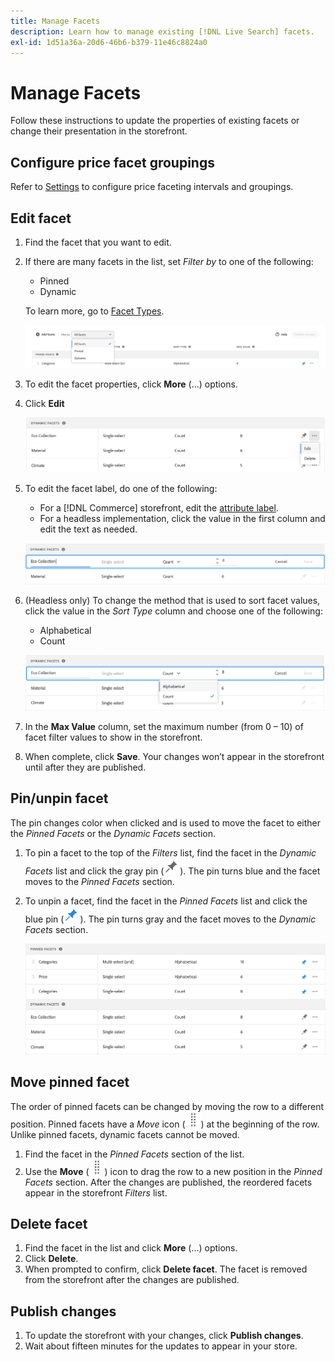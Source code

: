 ```yaml
---
title: Manage Facets
description: Learn how to manage existing [!DNL Live Search] facets.
exl-id: 1d51a36a-20d6-46b6-b379-11e46c8824a0
---
```

# Manage Facets

Follow these instructions to update the properties of existing facets or change their presentation in the storefront.

## Configure price facet groupings

Refer to [Settings](settings.md) to configure price faceting intervals and groupings.

## Edit facet

1. Find the facet that you want to edit.
1. If there are many facets in the list, set *Filter by* to one of the following:

     * Pinned
     * Dynamic

     To learn more, go to [Facet Types](facets-type.md).

     ![Filter facets](assets/facets-filter-by-cropped.png)

1. To edit the facet properties, click **More** (...) options.
1. Click **Edit**

     ![Edit options](assets/facet-edit-menu.png)

1. To edit the facet label, do one of the following:

     * For a [!DNL Commerce] storefront, edit the [attribute label](https://docs.magento.com/user-guide/stores/attributes-product.html).
     * For a headless implementation, click the value in the first column and edit the text as needed.

     ![Edit label](assets/facet-edit-label.png)

1. (Headless only) To change the method that is used to sort facet values, click the value in the *Sort Type* column and choose one of the following:

     * Alphabetical
     * Count

      ![Edit count](assets/facets-edit-count.png)

1. In the **Max Value** column, set the maximum number (from 0 – 10) of facet filter values to show in the storefront.
1. When complete, click **Save**.
      Your changes won’t appear in the storefront until after they are published.

## Pin/unpin facet

The pin changes color when clicked and is used to move the facet to either the *Pinned Facets* or the *Dynamic Facets* section.

1. To pin a facet to the top of the *Filters* list, find the facet in the *Dynamic Facets* list and click the gray pin (![Pin selector](assets/btn-pin-gray.png)).
     The pin turns blue and the facet moves to the *Pinned Facets* section.
1. To unpin a facet, find the facet in the *Pinned Facets* list and click the blue pin (![Pin selector](assets/btn-pin-blue.png)).
      The pin turns gray and the facet moves to the *Dynamic Facets* section.

      ![Pinned and dynamic facets](assets/facets-pinned-unpinned.png)

## Move pinned facet

The order of pinned facets can be changed by moving the row to a different position. Pinned facets have a *Move* icon (![Move selector](assets/btn-move.png)) at the beginning of the row. Unlike pinned facets, dynamic facets cannot be moved.

1. Find the facet in the *Pinned Facets* section of the list.
1. Use the **Move** (![Move selector](assets/btn-move.png)) icon to drag the row to a new position in the *Pinned Facets* section.
   After the changes are published, the reordered facets appear in the storefront *Filters* list.

## Delete facet

1. Find the facet in the list and click **More** (...) options.
1. Click **Delete**.
1. When prompted to confirm, click **Delete facet**.
   The facet is removed from the storefront after the changes are published.

## Publish changes

1. To update the storefront with your changes, click **Publish changes**.
1. Wait about fifteen minutes for the updates to appear in your store.
